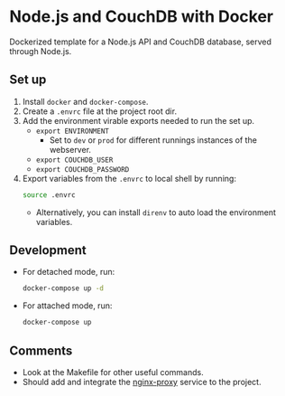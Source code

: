 # Node.js and CouchDB with Docker

Dockerized template for a Node.js API and CouchDB database, served through Node.js.

## Set up

1. Install `docker` and `docker-compose`.
2. Create a `.envrc` file at the project root dir.
3. Add the environment virable exports needed to run the set up.
   - `export ENVIRONMENT`
      - Set to `dev` or `prod` for different runnings instances of the webserver.
   - `export COUCHDB_USER`
   - `export COUCHDB_PASSWORD`
4. Export variables from the `.envrc` to local shell by running:
   ```bash
   source .envrc
   ```
   - Alternatively, you can install `direnv` to auto load the environment variables.

## Development

- For detached mode, run:
  ```bash
  docker-compose up -d
  ```
- For attached mode, run:
  ```bash
  docker-compose up
  ```

## Comments

- Look at the Makefile for other useful commands.
- Should add and integrate the [nginx-proxy](https://github.com/nginx-proxy/nginx-proxy) service to the project.
